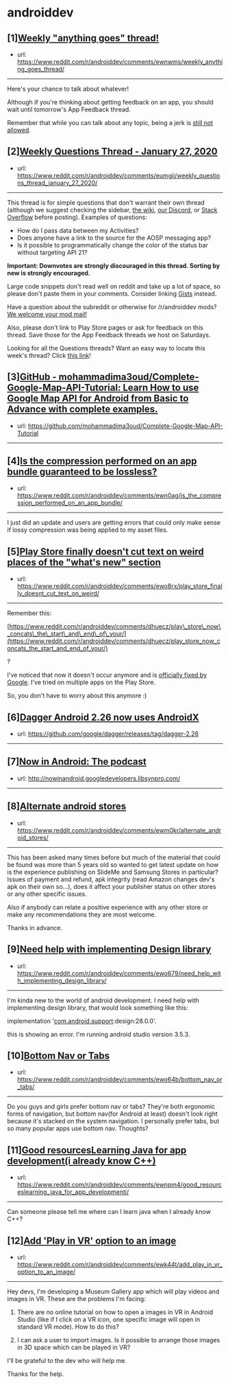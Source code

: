 # androiddev
## [1][Weekly "anything goes" thread!](https://www.reddit.com/r/androiddev/comments/ewnwms/weekly_anything_goes_thread/)
- url: https://www.reddit.com/r/androiddev/comments/ewnwms/weekly_anything_goes_thread/
---
Here's your chance to talk about whatever!

Although if you're thinking about getting feedback on an app, you should wait until tomorrow's App Feedback thread.

Remember that while you can talk about any topic, being a jerk is [still not allowed](https://www.reddit.com/r/androiddev/wiki/rules#wiki_rules_for_comments).
## [2][Weekly Questions Thread - January 27, 2020](https://www.reddit.com/r/androiddev/comments/eumgji/weekly_questions_thread_january_27_2020/)
- url: https://www.reddit.com/r/androiddev/comments/eumgji/weekly_questions_thread_january_27_2020/
---
This thread is for simple questions that don't warrant their own thread (although we suggest checking the sidebar, [the wiki](http://www.reddit.com/r/androiddev/wiki/), [our Discord](https://discord.gg/D2cNrqX), or [Stack Overflow](http://stackoverflow.com) before posting). Examples of questions:

* How do I pass data between my Activities?
* Does anyone have a link to the source for the AOSP messaging app?
* Is it possible to programmatically change the color of the status bar without targeting API 21?

**Important: Downvotes are strongly discouraged in this thread. Sorting by new is strongly encouraged.**

Large code snippets don't read well on reddit and take up a lot of space, so please don't paste them in your comments. Consider linking [Gists](https://gist.github.com) instead.

Have a question about the subreddit or otherwise for /r/androiddev mods? [We welcome your mod mail!](http://www.reddit.com/message/compose?to=%2Fr%2Fandroiddev)

Also, please don't link to Play Store pages or ask for feedback on this thread. Save those for the App Feedback threads we host on Saturdays.

Looking for all the Questions threads? Want an easy way to locate this week's thread? Click [this link](https://www.reddit.com/r/androiddev/search?q=title%3A%22questions+thread%22+author%3A%22AutoModerator%22&amp;restrict_sr=on&amp;sort=new&amp;t=all)!
## [3][GitHub - mohammadima3oud/Complete-Google-Map-API-Tutorial: Learn How to use Google Map API for Android from Basic to Advance with complete examples.](https://www.reddit.com/r/androiddev/comments/ewkycl/github/)
- url: https://github.com/mohammadima3oud/Complete-Google-Map-API-Tutorial
---

## [4][Is the compression performed on an app bundle guaranteed to be lossless?](https://www.reddit.com/r/androiddev/comments/ewn0ag/is_the_compression_performed_on_an_app_bundle/)
- url: https://www.reddit.com/r/androiddev/comments/ewn0ag/is_the_compression_performed_on_an_app_bundle/
---
I just did an update and users are getting errors that could only make sense if lossy compression was being applied to my asset files.
## [5][Play Store finally doesn't cut text on weird places of the "what's new" section](https://www.reddit.com/r/androiddev/comments/ewo8rx/play_store_finally_doesnt_cut_text_on_weird/)
- url: https://www.reddit.com/r/androiddev/comments/ewo8rx/play_store_finally_doesnt_cut_text_on_weird/
---
Remember this:

 [https://www.reddit.com/r/androiddev/comments/dhuecz/play\_store\_now\_concats\_the\_start\_and\_end\_of\_your/](https://www.reddit.com/r/androiddev/comments/dhuecz/play_store_now_concats_the_start_and_end_of_your/) 

?  


I've noticed that now it doesn't occur anymore and is [officially fixed by Google](https://issuetracker.google.com/issues/142859268#comment3). I've tried on multiple apps on the Play Store. 

So, you don't have to worry about this anymore :)
## [6][Dagger Android 2.26 now uses AndroidX](https://www.reddit.com/r/androiddev/comments/ew7ti3/dagger_android_226_now_uses_androidx/)
- url: https://github.com/google/dagger/releases/tag/dagger-2.26
---

## [7][Now in Android: The podcast](https://www.reddit.com/r/androiddev/comments/ewbpad/now_in_android_the_podcast/)
- url: http://nowinandroid.googledevelopers.libsynpro.com/
---

## [8][Alternate android stores](https://www.reddit.com/r/androiddev/comments/ewm0kr/alternate_android_stores/)
- url: https://www.reddit.com/r/androiddev/comments/ewm0kr/alternate_android_stores/
---
This has been asked many times before but much of the material that could be found was more than 5 years old so wanted to get latest update on how is the experience publishing on SlideMe and Samsung Stores in particular? Issues of payment and refund, apk integrity (read Amazon changes dev's apk on their own so...), does it affect your publisher status on other stores or any other specific issues.

Also if anybody can relate a positive experience with any other store or make any recommendations they are most welcome.

Thanks in advance.
## [9][Need help with implementing Design library](https://www.reddit.com/r/androiddev/comments/ewo679/need_help_with_implementing_design_library/)
- url: https://www.reddit.com/r/androiddev/comments/ewo679/need_help_with_implementing_design_library/
---
I'm kinda new to the world of android development. I need help with implementing design library, that would look something like this: 

 implementation '[com.android.support](https://com.android.support):design:28.0.0'. 

this is showing an error. I'm running android studio version 3.5.3.
## [10][Bottom Nav or Tabs](https://www.reddit.com/r/androiddev/comments/ewo64b/bottom_nav_or_tabs/)
- url: https://www.reddit.com/r/androiddev/comments/ewo64b/bottom_nav_or_tabs/
---
Do you guys and girls prefer bottom nav or tabs? They're both ergonomic forms of navigation, but bottom nav(for Android at least) doesn't look right because it's stacked on the system navigation. I personally prefer tabs, but so many popular apps use bottom nav. Thoughts?
## [11][Good resourcesLearning Java for app development(i already know C++)](https://www.reddit.com/r/androiddev/comments/ewnpm4/good_resourceslearning_java_for_app_developmenti/)
- url: https://www.reddit.com/r/androiddev/comments/ewnpm4/good_resourceslearning_java_for_app_developmenti/
---
Can someone please tell me where can I learn java when I already know C++?
## [12][Add 'Play in VR' option to an image](https://www.reddit.com/r/androiddev/comments/ewk44t/add_play_in_vr_option_to_an_image/)
- url: https://www.reddit.com/r/androiddev/comments/ewk44t/add_play_in_vr_option_to_an_image/
---
Hey devs, I'm developing a Museum Gallery app which will play videos and images in VR. These are the problems I'm facing:

1) There are no online tutorial on how to open a images in VR in Android Studio (like if I click on a VR icon, one specific image will open in standard VR mode). How to do this? 

2) I can ask a user to import images. Is it possible to arrange those images in 3D space which can be played in VR? 

I'll be grateful to the dev who will help me.

Thanks for the help.
